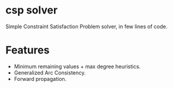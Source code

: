 # csp solver
Simple Constraint Satisfaction Problem solver, in few lines of code.

# Features
- Minimum remaining values + max degree heuristics.
- Generalized Arc Consistency.
- Forward propagation.
